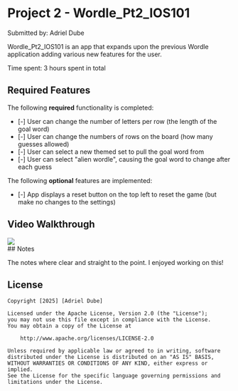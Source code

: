# Project 2 - Wordle_Pt2_IOS101

Submitted by: Adriel Dube

Wordle_Pt2_IOS101 is an app that expands upon the previous Wordle application adding various new features for the user.

Time spent: 3 hours spent in total

## Required Features

The following **required** functionality is completed:

- [-] User can change the number of letters per row (the length of the goal word)
- [-] User can change the numbers of rows on the board (how many guesses allowed)
- [-] User can select a new themed set to pull the goal word from
- [-] User can select "alien wordle", causing the goal word to change after each guess


The following **optional** features are implemented:

- [-] App displays a reset button on the top left to reset the game (but make no changes to the settings)


## Video Walkthrough
<div>
    <a href="https://www.loom.com/share/cfb5c50fe5f14ee0aaed1bb2020f5a63">
    </a>
    <a href="https://www.loom.com/share/cfb5c50fe5f14ee0aaed1bb2020f5a63">
      <img style="max-width:300px;" src="https://cdn.loom.com/sessions/thumbnails/cfb5c50fe5f14ee0aaed1bb2020f5a63-6aaaaa7c82fd1c12-full-play.gif">
    </a>
  </div>
## Notes

The notes where clear and straight to the point. I enjoyed working on this!

## License

    Copyright [2025] [Adriel Dube]

    Licensed under the Apache License, Version 2.0 (the "License");
    you may not use this file except in compliance with the License.
    You may obtain a copy of the License at

        http://www.apache.org/licenses/LICENSE-2.0

    Unless required by applicable law or agreed to in writing, software
    distributed under the License is distributed on an "AS IS" BASIS,
    WITHOUT WARRANTIES OR CONDITIONS OF ANY KIND, either express or implied.
    See the License for the specific language governing permissions and
    limitations under the License.
